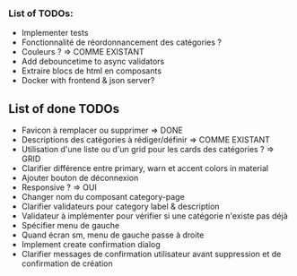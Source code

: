 ### List of TODOs: 

- Implementer tests
- Fonctionnalité de réordonnancement des catégories ?
- Couleurs ? => COMME EXISTANT
- Add debouncetime to async validators
- Extraire blocs de html en composants
- Docker with frontend & json server?

## List of done TODOs

- Favicon à remplacer ou supprimer => DONE
- Descriptions des catégories à rédiger/définir => COMME EXISTANT
- Utilisation d'une liste ou d'un grid pour les cards des catégories ? => GRID
- Clarifier différence entre primary, warn et accent colors in material
- Ajouter bouton de déconnexion
- Responsive ? => OUI
- Changer nom du composant category-page
- Clarifier validateurs pour category label & description
- Validateur à implémenter pour vérifier si une catégorie n'existe pas déjà
- Spécifier menu de gauche
- Quand écran sm, menu de gauche passe à droite
- Implement create confirmation dialog
- Clarifier messages de confirmation utilisateur avant suppression et de confirmation de création
